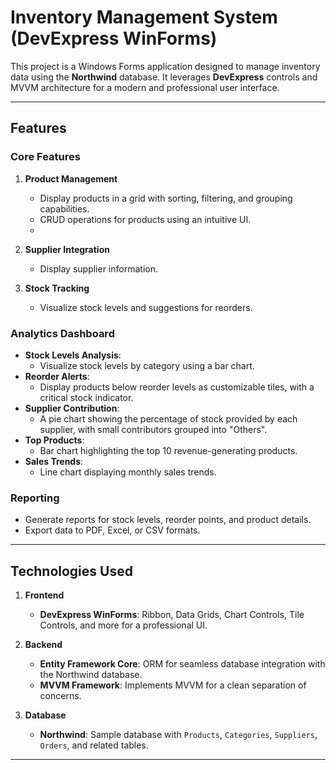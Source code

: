 # Inventory Management System (DevExpress WinForms)

This project is a Windows Forms application designed to manage inventory data using the **Northwind** database. It leverages **DevExpress** controls and MVVM architecture for a modern and professional user interface.

---

## Features

### Core Features
1. **Product Management**
   - Display products in a grid with sorting, filtering, and grouping capabilities.
   - CRUD operations for products using an intuitive UI.
   - 
2. **Supplier Integration**
   - Display supplier information.

3. **Stock Tracking**
   - Visualize stock levels and suggestions for reorders.

### Analytics Dashboard
- **Stock Levels Analysis**: 
  - Visualize stock levels by category using a bar chart.
- **Reorder Alerts**: 
  - Display products below reorder levels as customizable tiles, with a critical stock indicator.
- **Supplier Contribution**:
  - A pie chart showing the percentage of stock provided by each supplier, with small contributors grouped into "Others".
- **Top Products**:
  - Bar chart highlighting the top 10 revenue-generating products.
- **Sales Trends**:
  - Line chart displaying monthly sales trends.

### Reporting
- Generate reports for stock levels, reorder points, and product details.
- Export data to PDF, Excel, or CSV formats.

---

## Technologies Used

1. **Frontend**
   - **DevExpress WinForms**: Ribbon, Data Grids, Chart Controls, Tile Controls, and more for a professional UI.

2. **Backend**
   - **Entity Framework Core**: ORM for seamless database integration with the Northwind database.
   - **MVVM Framework**: Implements MVVM for a clean separation of concerns.

3. **Database**
   - **Northwind**: Sample database with `Products`, `Categories`, `Suppliers`, `Orders`, and related tables.

---
